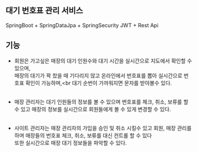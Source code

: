 ## 대기 번호표 관리 서비스

SpringBoot + SpringDataJpa + SpringSecurity JWT + Rest Api

## 기능

- 회원은 가고싶은 매장의 대기 인원수와 대기 시간을 실시간으로 지도에서 확인할 수 있으며,<br>
매장의 대기가 꽉 찼을 때 기다리지 않고 온라인에서 번호표를 뽑아 실시간으로 번호표 확인이 가능하며,<br
대기 순번이 가까워지면 문자를 받아볼수 있다.<br><br>

- 매장 관리자는 대기 인원들의 정보를 볼 수 있으며 번호표를 체크, 취소, 보류를 할 수 있고 매장의 정보를 실시간으로 회원들에게 볼 수 있게 변경할 수 있다.<br><br>

- 사이트 관리자는 매장 관리자의 가입을 승인 및 취소 시킬수 있고 회원, 매장 관리를 하며 매장들의 번호표 체크, 취소, 보류를 대신 컨트롤 할 수 있다<br>
또한 실시간으로 매장 대기 정보들을 파악할 수 있다.
